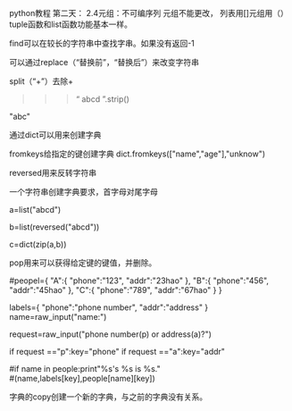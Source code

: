python教程
    第二天：
	2.4元组：不可编序列
    元组不能更改，
    列表用[]元组用（）
    tuple函数和list函数功能基本一样。


find可以在较长的字符串中查找字串。如果没有返回-1

可以通过replace（“替换前”，“替换后”）来改变字符串

split（“+”）去除+

>>>“   abcd   ”.strip()

"abc"


通过dict可以用来创建字典

fromkeys给指定的键创建字典
dict.fromkeys(["name","age"],"unknow")


reversed用来反转字符串


一个字符串创建字典要求，首字母对尾字母

a=list("abcd")

b=list(reversed("abcd"))

c=dict(zip(a,b))


pop用来可以获得给定键的键值，并删除。





#peopel={
	"A":{
	"phone":"123",
	"addr":"23hao"
	},
	"B":{
	"phone":"456",
	"addr":"45hao"
	},
	"C":{
	"phone":"789",
	"addr":"67hao"
	}
}

labels={
	"phone":"phone number",
	"addr":"address"
	}
name=raw_input("name:")

request=raw_input("phone number(p) or address(a)?")

if request =="p":key="phone"
if request =="a":key="addr"

#if name in people:print"%s's %s is %s."\
#(name,labels[key],people[name][key])


字典的copy创建一个新的字典，与之前的字典没有关系。





